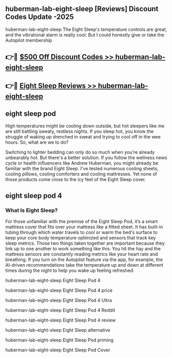 ## huberman-lab-eight-sleep [Reviews​] Discount Codes Update -2025

huberman-lab-eight-sleep The Eight Sleep's temperature controls are great, and the vibrational alarm is really cool. But I could honestly give or take the Autopilot membership

## 👉🔴 [$500 Off Discount Codes >> huberman-lab-eight-sleep](http://download.freeplayer.one?title=huberman-lab-eight-sleep&ref=18-ES)

## 👉🔴 [Eight Sleep Reviews >> huberman-lab-eight-sleep](http://download.freeplayer.one?title=huberman-lab-eight-sleep&ref=18-ES)

## eight sleep pod

High temperatures might be cooling down outside, but hot sleepers like me are still battling sweaty, restless nights. If you sleep hot, you know the struggle of waking up drenched in sweat and trying to cool off in the wee hours. So, what are we to do?

Switching to lighter bedding can only do so much when you're already unbearably hot. But there's a better solution. If you follow the wellness news cycle or health influencers like Andrew Huberman, you might already be familiar with the brand Eight Sleep. I've tested numerous cooling sheets, cooling pillows, cooling comforters and cooling mattresses. Yet none of those products come close to the icy feel of the Eight Sleep cover.

## eight sleep pod 4

### What Is Eight Sleep?

For those unfamiliar with the premise of the Eight Sleep Pod, it’s a smart mattress cover that fits over your mattress like a fitted sheet. It has built-in tubing through which water travels to cool or warm the bed's surface to keep your core body temperature optimized and sensors that track key sleep metrics. Those two things taken together are important because they link up to one another to work something like this: You hit the hay and the mattress sensors are constantly reading metrics like your heart rate and breathing. If you turn on the Autopilot feature via the app, for example, the AI-driven recommendations take the temperature up and down at different times during the night to help you wake up feeling refreshed

huberman-lab-eight-sleep Eight Sleep Pod 4

huberman-lab-eight-sleep Eight Sleep Pod 4 price

huberman-lab-eight-sleep Eight Sleep Pod 4 Ultra

huberman-lab-eight-sleep Eight Sleep Pod 4 Reddit

huberman-lab-eight-sleep Eight Sleep Pod 4 review

huberman-lab-eight-sleep Eight Sleep alternative

huberman-lab-eight-sleep Eight Sleep Pod priming

huberman-lab-eight-sleep Eight Sleep Pod Cover